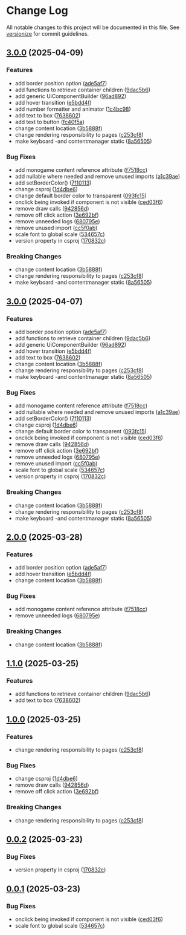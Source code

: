 # Change Log

All notable changes to this project will be documented in this file. See [versionize](https://github.com/versionize/versionize) for commit guidelines.
<a name="3.0.0"></a>
## [3.0.0](https://www.github.com/t-graski/ranch-mayhem-engine/releases/tag/v3.0.0) (2025-04-09)

### Features

* add border position option ([ade5af7](https://www.github.com/t-graski/ranch-mayhem-engine/commit/ade5af7fe9194d5002508af508eec51538584a63))
* add functions to retrieve container children ([9dac5b6](https://www.github.com/t-graski/ranch-mayhem-engine/commit/9dac5b6eba3dd47f8c7584f57be2ce2c5e10bad1))
* add generic UiComponentBuilder ([96ad892](https://www.github.com/t-graski/ranch-mayhem-engine/commit/96ad892939a5cb2da4b225d6cdf938f175eeec21))
* add hover transition ([e5bdd4f](https://www.github.com/t-graski/ranch-mayhem-engine/commit/e5bdd4f57652d6a301b0c96d37bcd582c1d25e15))
* add number formatter and animator ([1c4bc98](https://www.github.com/t-graski/ranch-mayhem-engine/commit/1c4bc983f844428405ad3abd7d17d379db03e0e7))
* add text to box ([7638602](https://www.github.com/t-graski/ranch-mayhem-engine/commit/76386029c0b2b0933c9e50f1af0750383767bdb1))
* add text to button ([fc40f5a](https://www.github.com/t-graski/ranch-mayhem-engine/commit/fc40f5a4231a6f94f7c20cf1dbfd2fe449ede643))
* change content location ([3b5888f](https://www.github.com/t-graski/ranch-mayhem-engine/commit/3b5888f401048726659a096f057f67633c79e435))
* change rendering responsibility to pages ([c253cf8](https://www.github.com/t-graski/ranch-mayhem-engine/commit/c253cf8420b00e7925c643edc3ccea0441a60227))
* make keyboard -and contentmanager static ([8a56505](https://www.github.com/t-graski/ranch-mayhem-engine/commit/8a56505cef3b3e0eaf07812a5c88e2e8328fe783))

### Bug Fixes

* add monogame content reference attribute ([f7518cc](https://www.github.com/t-graski/ranch-mayhem-engine/commit/f7518ccc23f1e6a10dece57911080872e40bcf9e))
* add nullable where needed and remove unused imports ([a1c39ae](https://www.github.com/t-graski/ranch-mayhem-engine/commit/a1c39ae738dc7b263fae41a7bc1636f6e3992228))
* add setBorderColor() ([7f10113](https://www.github.com/t-graski/ranch-mayhem-engine/commit/7f101133c9ca26679d4281783d8c80b79b7b0e26))
* change csproj ([1d4dbe6](https://www.github.com/t-graski/ranch-mayhem-engine/commit/1d4dbe6c1c93602547e0c5d002116c3dbac34878))
* change default border color to transparent ([093fc15](https://www.github.com/t-graski/ranch-mayhem-engine/commit/093fc15deeb85c788d2bb0a409bc825da9a89f6a))
* onclick being invoked if component is not visible ([ced03f6](https://www.github.com/t-graski/ranch-mayhem-engine/commit/ced03f6ac4f0a2047862cd7e8ed85b3ea0b62663))
* remove draw calls ([942856d](https://www.github.com/t-graski/ranch-mayhem-engine/commit/942856dff0d43ae3a7c299410be322a5a90b14a1))
* remove off click action ([3e692bf](https://www.github.com/t-graski/ranch-mayhem-engine/commit/3e692bfe89c64cdde2eedbd6034308b1fdb27089))
* remove unneeded logs ([680795e](https://www.github.com/t-graski/ranch-mayhem-engine/commit/680795e6276adbd1200d85d11a74f4e4ff5668e1))
* remove unused import ([cc5f0ab](https://www.github.com/t-graski/ranch-mayhem-engine/commit/cc5f0abd9264554c1dfa3b3f16a76cff6bb3f562))
* scale font to global scale ([534657c](https://www.github.com/t-graski/ranch-mayhem-engine/commit/534657c0fa8f18cbd8b4cf0d88b0215c576e5ab0))
* version property in csproj ([170832c](https://www.github.com/t-graski/ranch-mayhem-engine/commit/170832c6b39f266e4237b314d91317acb40abfd6))

### Breaking Changes

* change content location ([3b5888f](https://www.github.com/t-graski/ranch-mayhem-engine/commit/3b5888f401048726659a096f057f67633c79e435))
* change rendering responsibility to pages ([c253cf8](https://www.github.com/t-graski/ranch-mayhem-engine/commit/c253cf8420b00e7925c643edc3ccea0441a60227))
* make keyboard -and contentmanager static ([8a56505](https://www.github.com/t-graski/ranch-mayhem-engine/commit/8a56505cef3b3e0eaf07812a5c88e2e8328fe783))

<a name="3.0.0"></a>
## [3.0.0](https://www.github.com/t-graski/ranch-mayhem-engine/releases/tag/v3.0.0) (2025-04-07)

### Features

* add border position option ([ade5af7](https://www.github.com/t-graski/ranch-mayhem-engine/commit/ade5af7fe9194d5002508af508eec51538584a63))
* add functions to retrieve container children ([9dac5b6](https://www.github.com/t-graski/ranch-mayhem-engine/commit/9dac5b6eba3dd47f8c7584f57be2ce2c5e10bad1))
* add generic UiComponentBuilder ([96ad892](https://www.github.com/t-graski/ranch-mayhem-engine/commit/96ad892939a5cb2da4b225d6cdf938f175eeec21))
* add hover transition ([e5bdd4f](https://www.github.com/t-graski/ranch-mayhem-engine/commit/e5bdd4f57652d6a301b0c96d37bcd582c1d25e15))
* add text to box ([7638602](https://www.github.com/t-graski/ranch-mayhem-engine/commit/76386029c0b2b0933c9e50f1af0750383767bdb1))
* change content location ([3b5888f](https://www.github.com/t-graski/ranch-mayhem-engine/commit/3b5888f401048726659a096f057f67633c79e435))
* change rendering responsibility to pages ([c253cf8](https://www.github.com/t-graski/ranch-mayhem-engine/commit/c253cf8420b00e7925c643edc3ccea0441a60227))
* make keyboard -and contentmanager static ([8a56505](https://www.github.com/t-graski/ranch-mayhem-engine/commit/8a56505cef3b3e0eaf07812a5c88e2e8328fe783))

### Bug Fixes

* add monogame content reference attribute ([f7518cc](https://www.github.com/t-graski/ranch-mayhem-engine/commit/f7518ccc23f1e6a10dece57911080872e40bcf9e))
* add nullable where needed and remove unused imports ([a1c39ae](https://www.github.com/t-graski/ranch-mayhem-engine/commit/a1c39ae738dc7b263fae41a7bc1636f6e3992228))
* add setBorderColor() ([7f10113](https://www.github.com/t-graski/ranch-mayhem-engine/commit/7f101133c9ca26679d4281783d8c80b79b7b0e26))
* change csproj ([1d4dbe6](https://www.github.com/t-graski/ranch-mayhem-engine/commit/1d4dbe6c1c93602547e0c5d002116c3dbac34878))
* change default border color to transparent ([093fc15](https://www.github.com/t-graski/ranch-mayhem-engine/commit/093fc15deeb85c788d2bb0a409bc825da9a89f6a))
* onclick being invoked if component is not visible ([ced03f6](https://www.github.com/t-graski/ranch-mayhem-engine/commit/ced03f6ac4f0a2047862cd7e8ed85b3ea0b62663))
* remove draw calls ([942856d](https://www.github.com/t-graski/ranch-mayhem-engine/commit/942856dff0d43ae3a7c299410be322a5a90b14a1))
* remove off click action ([3e692bf](https://www.github.com/t-graski/ranch-mayhem-engine/commit/3e692bfe89c64cdde2eedbd6034308b1fdb27089))
* remove unneeded logs ([680795e](https://www.github.com/t-graski/ranch-mayhem-engine/commit/680795e6276adbd1200d85d11a74f4e4ff5668e1))
* remove unused import ([cc5f0ab](https://www.github.com/t-graski/ranch-mayhem-engine/commit/cc5f0abd9264554c1dfa3b3f16a76cff6bb3f562))
* scale font to global scale ([534657c](https://www.github.com/t-graski/ranch-mayhem-engine/commit/534657c0fa8f18cbd8b4cf0d88b0215c576e5ab0))
* version property in csproj ([170832c](https://www.github.com/t-graski/ranch-mayhem-engine/commit/170832c6b39f266e4237b314d91317acb40abfd6))

### Breaking Changes

* change content location ([3b5888f](https://www.github.com/t-graski/ranch-mayhem-engine/commit/3b5888f401048726659a096f057f67633c79e435))
* change rendering responsibility to pages ([c253cf8](https://www.github.com/t-graski/ranch-mayhem-engine/commit/c253cf8420b00e7925c643edc3ccea0441a60227))
* make keyboard -and contentmanager static ([8a56505](https://www.github.com/t-graski/ranch-mayhem-engine/commit/8a56505cef3b3e0eaf07812a5c88e2e8328fe783))

<a name="2.0.0"></a>
## [2.0.0](https://www.github.com/t-graski/ranch-mayhem-engine/releases/tag/v2.0.0) (2025-03-28)

### Features

* add border position option ([ade5af7](https://www.github.com/t-graski/ranch-mayhem-engine/commit/ade5af7fe9194d5002508af508eec51538584a63))
* add hover transition ([e5bdd4f](https://www.github.com/t-graski/ranch-mayhem-engine/commit/e5bdd4f57652d6a301b0c96d37bcd582c1d25e15))
* change content location ([3b5888f](https://www.github.com/t-graski/ranch-mayhem-engine/commit/3b5888f401048726659a096f057f67633c79e435))

### Bug Fixes

* add monogame content reference attribute ([f7518cc](https://www.github.com/t-graski/ranch-mayhem-engine/commit/f7518ccc23f1e6a10dece57911080872e40bcf9e))
* remove unneeded logs ([680795e](https://www.github.com/t-graski/ranch-mayhem-engine/commit/680795e6276adbd1200d85d11a74f4e4ff5668e1))

### Breaking Changes

* change content location ([3b5888f](https://www.github.com/t-graski/ranch-mayhem-engine/commit/3b5888f401048726659a096f057f67633c79e435))

<a name="1.1.0"></a>
## [1.1.0](https://www.github.com/t-graski/ranch-mayhem-engine/releases/tag/v1.1.0) (2025-03-25)

### Features

* add functions to retrieve container children ([9dac5b6](https://www.github.com/t-graski/ranch-mayhem-engine/commit/9dac5b6eba3dd47f8c7584f57be2ce2c5e10bad1))
* add text to box ([7638602](https://www.github.com/t-graski/ranch-mayhem-engine/commit/76386029c0b2b0933c9e50f1af0750383767bdb1))

<a name="1.0.0"></a>
## [1.0.0](https://www.github.com/t-graski/ranch-mayhem-engine/releases/tag/v1.0.0) (2025-03-25)

### Features

* change rendering responsibility to pages ([c253cf8](https://www.github.com/t-graski/ranch-mayhem-engine/commit/c253cf8420b00e7925c643edc3ccea0441a60227))

### Bug Fixes

* change csproj ([1d4dbe6](https://www.github.com/t-graski/ranch-mayhem-engine/commit/1d4dbe6c1c93602547e0c5d002116c3dbac34878))
* remove draw calls ([942856d](https://www.github.com/t-graski/ranch-mayhem-engine/commit/942856dff0d43ae3a7c299410be322a5a90b14a1))
* remove off click action ([3e692bf](https://www.github.com/t-graski/ranch-mayhem-engine/commit/3e692bfe89c64cdde2eedbd6034308b1fdb27089))

### Breaking Changes

* change rendering responsibility to pages ([c253cf8](https://www.github.com/t-graski/ranch-mayhem-engine/commit/c253cf8420b00e7925c643edc3ccea0441a60227))

<a name="0.0.2"></a>
## [0.0.2](https://www.github.com/t-graski/ranch-mayhem-engine/releases/tag/v0.0.2) (2025-03-23)

### Bug Fixes

* version property in csproj ([170832c](https://www.github.com/t-graski/ranch-mayhem-engine/commit/170832c6b39f266e4237b314d91317acb40abfd6))

<a name="0.0.1"></a>
## [0.0.1](https://www.github.com/t-graski/ranch-mayhem-engine/releases/tag/v0.0.1) (2025-03-23)

### Bug Fixes

* onclick being invoked if component is not visible ([ced03f6](https://www.github.com/t-graski/ranch-mayhem-engine/commit/ced03f6ac4f0a2047862cd7e8ed85b3ea0b62663))
* scale font to global scale ([534657c](https://www.github.com/t-graski/ranch-mayhem-engine/commit/534657c0fa8f18cbd8b4cf0d88b0215c576e5ab0))

